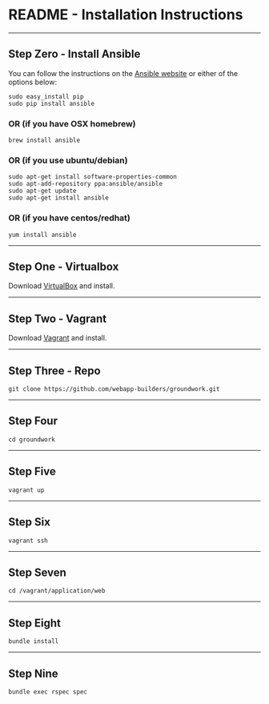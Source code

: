 # README - Installation Instructions

---------------------------------

## Step Zero - Install Ansible

You can follow the instructions on the [Ansible website](http://docs.ansible.com/intro_installation.html#installing-the-control-machine) or either of the options below:

```
sudo easy_install pip
sudo pip install ansible
```

### OR (if you have OSX homebrew)

`brew install ansible`

### OR (if you use ubuntu/debian)

```
sudo apt-get install software-properties-common
sudo apt-add-repository ppa:ansible/ansible
sudo apt-get update
sudo apt-get install ansible
```

### OR (if you have centos/redhat)

`yum install ansible`

---------------------------------

## Step One - Virtualbox

Download [VirtualBox](https://www.virtualbox.org/wiki/Downloads) and install.

---------------------------------

## Step Two - Vagrant

Download [Vagrant](http://www.vagrantup.com/downloads) and install.

---------------------------------

## Step Three - Repo

`git clone https://github.com/webapp-builders/groundwork.git`

---------------------------------

## Step Four

`cd groundwork`

---------------------------------

## Step Five

`vagrant up`

---------------------------------

## Step Six

`vagrant ssh`

---------------------------------

## Step Seven

`cd /vagrant/application/web`

---------------------------------

## Step Eight

`bundle install`

---------------------------------

## Step Nine

`bundle exec rspec spec`
